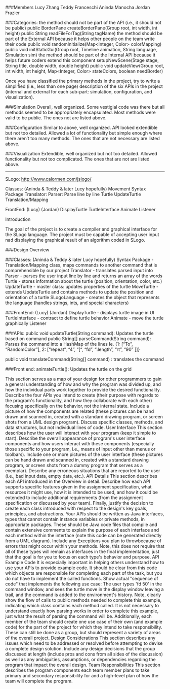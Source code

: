 ###Members
Lucy Zhang
Teddy Franceschi
Aninda Manocha
Jordan Frazier

###Categories:
the method should not be part of the API (i.e., it should not be public)
public BorderPane createBorderPane(Group root, int width, int height) 
public String readFileForTag(String tagName)
the method should be part of the External API because it helps other people on the team write their code
public void randomInitialize(Map<Integer, Color> colorMapping) 
public void initStaticGui(Group root, Timeline animation, String language, Simulation sim)
the method should be part of the Internal API because it helps future coders extend this component
setupNewScene(Stage stage, String title, double width, double height) 
public void updateView(Group root, int width, int height, Map<Integer, Color> stateColors, boolean needBorder)

Once you have classified the primary methods in the project, try to write a simplified (i.e., less than one page) description of the six APIs in the project (internal and external for each sub-part: simulation, configuration, and visualization).

###Simulation
Overall, well organized.  Some vestigial code was there but all methods seemed to be appropriately encapsulated.  Most methods were valid to be public.  The ones not are listed above.

###Configuration
Similar to above, well organized.  API looked extendible but not too detailed.  Allowed a lot of functionality but simple enough where there aren’t too many methods.  The ones that are not necessary are listed above.

###Visualization
Extendible, well organized but not too detailed.  Allowed functionality but not too complicated.  The ones that are not are listed above.

______________________
SLogo: http://www.calormen.com/jslogo/

Classes: (Aninda & Teddy & later Lucy hopefully)
Movement
Syntax Package
Translator: 
Parser: Parse line by line
Turtle
UpdateTurtle
Translation/Mapping 

FrontEnd: (Lucy) (Jordan)
DisplayTurtle
TurtleInterface
Animate
Listener

Introduction

The goal of the project is to create a compiler and graphical interface for the SLogo language. The project must be capable of accepting user input nad displaying the graphical result of an algorithm coded in SLogo.

###Design Overview

###Classes: (Aninda & Teddy & later Lucy hopefully)
Syntax Package - Translation/Mapping class, maps commands to another command that is comprehensible by our project
Translator - translates parsed input into 
Parser - parses the user input line by line and returns an array of the words
Turtle - stores information about the turtle (position, orientation, color, etc.)
UpdateTurtle - master class: updates properties of the turtle
MoveTurtle - extends UpdateTurtle and contains methods to update the position and orientation of a turtle 
SLogoLanguage - creates the object that represents the language (handles strings, ints, and special characters) 

###FrontEnd: (Lucy) (Jordan)
DisplayTurtle - displays turtle image in UI
TurtleInterface - contract to define turtle behavior
Animate - move the turtle graphically
Listener

###APIs:
public void updateTurtle(String command): Updates the turtle based on command
public String[] parseCommand(String command): Parses the command into a HashMap of the lines
Ie. 
{1: [“To”, “RandomColor”],
2: [“repeat”, “4”, “[“, “fd”, “:length”, “rt”, “90” ]]}

public void translateCommand(String[] command) : translates the command

###Front end:
animateTurtle(): Updates the turtle on  the grid


This section serves as a map of your design for other programmers to gain a general understanding of how and why the program was divided up, and how the individual parts work together to provide the desired functionality. Describe the four APIs you intend to create (their purpose with regards to the program's functionality, and how they collaborate with each other) focusing specifically on the behavior, not the internal state. Include a picture of how the components are related (these pictures can be hand drawn and scanned in, created with a standard drawing program, or screen shots from a UML design program). Discuss specific classes, methods, and data structures, but not individual lines of code.
User Interface
This section describes how the user will interact with your program (keep it simple to start). Describe the overall appearance of program's user interface components and how users interact with these components (especially those specific to your program, i.e., means of input other than menus or toolbars). Include one or more pictures of the user interface (these pictures can be hand drawn and scanned in, created with a standard drawing program, or screen shots from a dummy program that serves as a exemplar). Describe any erroneous situations that are reported to the user (i.e., bad input data, empty data, etc.).
API Details 
This section describes each API introduced in the Overview in detail. Describe how each API supports specific features given in the assignment specification, what resources it might use, how it is intended to be used, and how it could be extended to include additional requirements (from the assignment specification or discussed by your team). Finally, justify the decision to create each class introduced with respect to the design's key goals, principles, and abstractions. Your APIs should be written as Java interfaces, types that cannot contain instance variables or private methods, in appropriate packages. These should be Java code files that compile and contain extensive comments to explain the purpose of each interface and each method within the interface (note this code can be generated directly from a UML diagram). Include any Exceptions you plan to throwbecause of errors that might occur within your methods. Note, this does not require that all of these types will remain as interfaces in the final implementation, just that the goal is for you to focus on each type's behavior and purpose.
API Example Code
It is especially important in helping others understand how to use your APIs to provide example code. It should be clear from this code which objects are responsible for completing each part of the task, but you do not have to implement the called functions.
Show actual "sequence of code" that implements the following use case: 
The user types 'fd 50' in the command window, and sees the turtle move in the display window leaving a trail, and the command is added to the environment's history.
Note, clearly show the flow of calls to public methods needed to complete this example, indicating which class contains each method called. It is not necessary to understand exactly how parsing works in order to complete this example, just what the result of parsing the command will be.
Additionally, each member of the team should create one use case of their own (and example code) for the part of the project for which they intend to take responsibility. These can still be done as a group, but should represent a variety of areas of the overall project.
Design Considerations 
This section describes any issues which need to be addressed or resolved before attempting to devise a complete design solution. Include any design decisions that the group discussed at length (include pros and cons from all sides of the discussion) as well as any ambiguities, assumptions, or dependencies regarding the program that impact the overall design.
Team Responsibilities
This section describes the program components each team member plans to take primary and secondary responsibility for and a high-level plan of how the team will complete the program.
